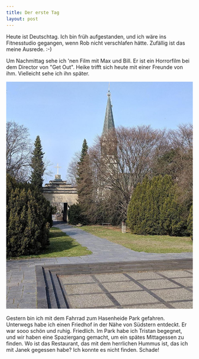 ```yaml
---
title: Der erste Tag
layout: post
---
```


Heute ist Deutschtag. Ich bin früh aufgestanden, und ich wäre ins Fitnesstudio gegangen, wenn Rob nicht verschlafen hätte. Zufällig ist das meine Ausrede. :-) 

Um Nachmittag sehe ich 'nen Film mit Max und Bill. Er ist ein Horrorfilm bei dem Director von "Get Out". Heike trifft sich heute mit einer Freunde von ihm. Vielleicht sehe ich ihn später.

![Südstern Friedhof](/images/sudstern-friedhof.jpg)

Gestern bin ich mit dem Fahrrad zum Hasenheide Park gefahren. Unterwegs habe ich einen Friedhof in der Nähe von Südstern entdeckt. Er war sooo schön und ruhig. Friedlich. Im Park habe ich Tristan begegnet, und wir haben eine Spaziergang gemacht, um ein spätes Mittagessen zu finden. Wo ist das Restaurant, das mit dem herrlichen Hummus ist, das ich mit Janek gegessen habe? Ich konnte es nicht finden. Schade!
